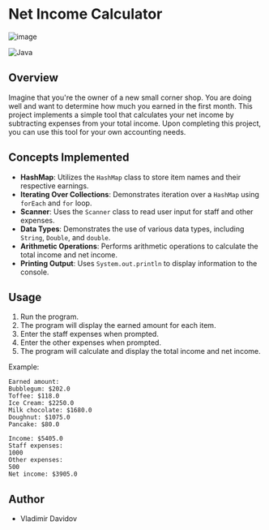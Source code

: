 # Net Income Calculator

![image](https://github.com/user-attachments/assets/9d522bba-6a64-4693-a85a-d7b3baa395de)


![Java](https://img.shields.io/badge/Java-ED8B00?style=for-the-badge&logo=java&logoColor=white)

## Overview

Imagine that you're the owner of a new small corner shop. You are doing well and want to determine how much you earned in the first month. This project implements a simple tool that calculates your net income by subtracting expenses from your total income. Upon completing this project, you can use this tool for your own accounting needs.


## Concepts Implemented

- **HashMap**: Utilizes the `HashMap` class to store item names and their respective earnings.
- **Iterating Over Collections**: Demonstrates iteration over a `HashMap` using `forEach` and `for` loop.
- **Scanner**: Uses the `Scanner` class to read user input for staff and other expenses.
- **Data Types**: Demonstrates the use of various data types, including `String`, `Double`, and `double`.
- **Arithmetic Operations**: Performs arithmetic operations to calculate the total income and net income.
- **Printing Output**: Uses `System.out.println` to display information to the console.

## Usage

1. Run the program.
2. The program will display the earned amount for each item.
3. Enter the staff expenses when prompted.
4. Enter the other expenses when prompted.
5. The program will calculate and display the total income and net income.

Example:
```
Earned amount:
Bubblegum: $202.0
Toffee: $118.0
Ice Cream: $2250.0
Milk chocolate: $1680.0
Doughnut: $1075.0
Pancake: $80.0

Income: $5405.0
Staff expenses:
1000
Other expenses:
500
Net income: $3905.0
```

## Author
- Vladimir Davidov
